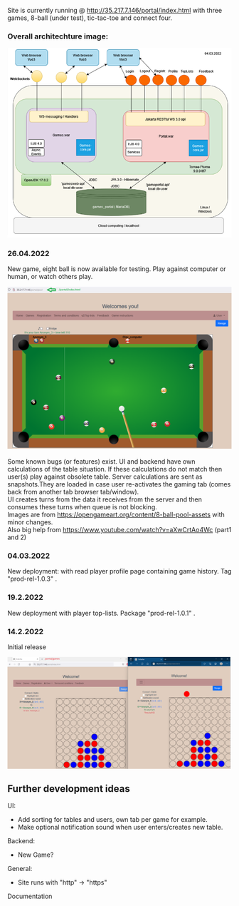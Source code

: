
Site is currently running @ http://35.217.7.146/portal/index.html with three games, 8-ball (under test), tic-tac-toe and connect four.
<br>

### Overall architechture image:
![tictactoe](./workspace-setup/architecture_.png)
<br>
### 26.04.2022
New game, eight ball is now available for testing. Play against computer or human, or watch others play.

![tictactoe](./workspace-setup/eight_ball_game.png)
<br><br>
Some known bugs (or features) exist. UI and backend have own calculations of the table situation. If these calculations do not match then user(s) play against obsolete table. Server calculations are sent as snapshots.They are loaded in case user re-activates the gaming tab (comes back from another tab browser tab/window).
<br>
UI creates turns from the data it receives from the server and then consumes these turns when queue is not blocking.
<br>
Images are from https://opengameart.org/content/8-ball-pool-assets with minor changes.
<br>
Also big help from https://www.youtube.com/watch?v=aXwCrtAo4Wc (part1 and 2)
<br>

### 04.03.2022
New deployment: with read player profile page containing game history. Tag "prod-rel-1.0.3" .

### 19.2.2022
New deployment with player top-lists. Package "prod-rel-1.0.1" .

### 14.2.2022
Initial release
<br>

![tictactoe](./workspace-setup/ConnectFour.png) 

## Further development ideas

UI:
* Add sorting for tables and users, own tab per game for example.
* Make optional notification sound when user enters/creates new table.

Backend:
* New Game?

General:
* Site runs with "http" -> "https" 

Documentation

